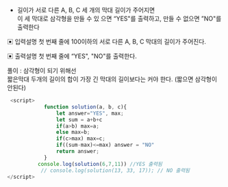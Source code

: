 - 길이가 서로 다른 A, B, C 세 개의 막대 길이가 주어지면   
  이 세 막대로 삼각형을 만들 수 있 으면 “YES"를 출력하고, 만들 수 없으면 ”NO"를 출력한다
  
▣ 입력설명
첫 번째 줄에 100이하의 서로 다른 A, B, C 막대의 길이가 주어진다.

▣ 출력설명
첫 번째 줄에 “YES", "NO"를 출력한다.


풀이 : 삼각형이 되기 위해선   
짧은막대 두개의 길이의 합이 가장 긴 막대의 길이보다는 커야 한다. (짧으면 삼각형이 안된다)

```js
 <script>
            function solution(a, b, c){
                let answer="YES", max;
                let sum = a+b+c
                if(a>b) max=a;
                else max=b;
                if(c>max) max=c;
                if((sum-max)<=max) answer = "NO"
                return answer;
            }
          console.log(solution(6,7,11)) //YES 출력됨
           // console.log(solution(13, 33, 17)); // NO 출력됨
</script>
```
